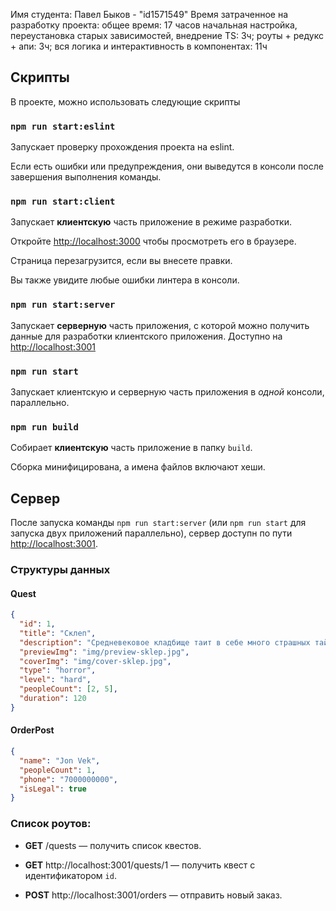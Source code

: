 Имя студента: Павел Быков - "id1571549"
Время затраченное на разработку проекта:
  общее время: 17 часов
    начальная настройка, переустановка старых зависимостей, внедрение TS: 3ч;
    роуты + редукс + апи: 3ч;
    вся логика и интерактивность в компонентах: 11ч

## Скрипты

В проекте, можно использовать следующие скрипты

### `npm run start:eslint`

Запускает проверку прохождения проекта на eslint.

Если есть ошибки или предупреждения, они выведутся в консоли после завершения выполнения команды.

### `npm run start:client`

Запускает **клиентскую** часть приложение в режиме разработки.

Откройте [http://localhost:3000](http://localhost:3000) чтобы просмотреть его в браузере.

Страница перезагрузится, если вы внесете правки.

Вы также увидите любые ошибки линтера в консоли.

### `npm run start:server`

Запускает **серверную** часть приложения, с которой можно получить данные для разработки клиентского приложения. Доступно на [http://localhost:3001](http://localhost:3001)

### `npm run start`

Запускает клиентскую и серверную часть приложения в *одной* консоли, параллельно.

### `npm run build`

Собирает **клиентскую** часть приложение в папку `build`.

Сборка минифицирована, а имена файлов включают хеши.


## Сервер

После запуска команды `npm run start:server` (или `npm run start` для запуска двух приложений параллельно), сервер доступн по пути [http://localhost:3001](http://localhost:3001).

### Структуры данных

#### Quest

```json
{
  "id": 1,
  "title": "Склеп",
  "description": "Средневековое кладбище таит в себе много страшных тайн. Местные жители говорят, что в склепе похоронен граф вампир, который по ночам выходит на охоту, чтобы испить человеческой крови. Через час солнце опустится за горизонт, успеете ли вы убить вампира и выбраться из склепа?",
  "previewImg": "img/preview-sklep.jpg",
  "coverImg": "img/cover-sklep.jpg",
  "type": "horror",
  "level": "hard",
  "peopleCount": [2, 5],
  "duration": 120
}
```

#### OrderPost

```json
{
  "name": "Jon Vek",
  "peopleCount": 1,
  "phone": "7000000000",
  "isLegal": true
}
```

### Список роутов:

- **GET** /quests — получить список квестов.

- **GET** http://localhost:3001/quests/1 — получить квест c идентификатором `id`.

- **POST** http://localhost:3001/orders — отправить новый заказ.
